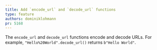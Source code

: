 ```yaml
---
title: Add `encode_url` and `decode_url` functions
type: feature
authors: dominiklohmann
pr: 5168
---
```


The `encode_url` and `decode_url` functions encode and decode URLs. For example,
`"Hello%20World".decode_url()` returns `b"Hello World"`.
